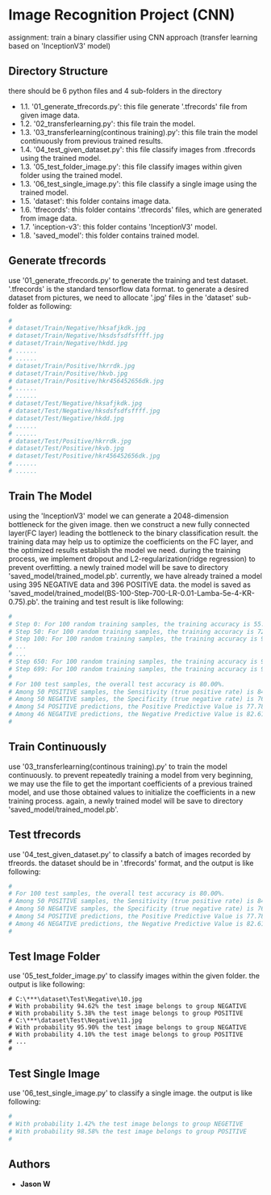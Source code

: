 # Image Recognition Project (CNN)
assignment: train a binary classifier using CNN approach (transfer learning based on 'InceptionV3' model)

## Directory Structure
there should be 6 python files and 4 sub-folders in the directory
* 1.1. '01_generate_tfrecords.py': this file generate '.tfrecords' file from given image data.
* 1.2. '02_transferlearning.py': this file train the model.
* 1.3. '03_transferlearning(continous training).py': this file train the model continuously from previous trained results.
* 1.4. '04_test_given_dataset.py': this file classify images from .tfrecords using the trained model.
* 1.3. '05_test_folder_image.py':  this file classify images within given folder using the trained model.
* 1.3. '06_test_single_image.py':  this file classify a single image using the trained model.
* 1.5. 'dataset': this folder contains image data.
* 1.6. 'tfrecords': this folder contains '.tfrecords' files, which are generated from image data.
* 1.7. 'inception-v3': this folder contains 'InceptionV3' model.
* 1.8. 'saved_model': this folder contains trained model.

## Generate tfrecords
use '01_generate_tfrecords.py' to generate the training and test dataset.
'.tfrecords' is the standard tensorflow data format. to generate a desired dataset from pictures, we need to allocate '.jpg' files in the 'dataset' sub-folder as following:
```bash
#
# dataset/Train/Negative/hksafjkdk.jpg
# dataset/Train/Negative/hksdsfsdfsffff.jpg
# dataset/Train/Negative/hkdd.jpg
# ......
# ......
# dataset/Train/Positive/hkrrdk.jpg
# dataset/Train/Positive/hkvb.jpg
# dataset/Train/Positive/hkr456452656dk.jpg
# ......
# ......
# dataset/Test/Negative/hksafjkdk.jpg
# dataset/Test/Negative/hksdsfsdfsffff.jpg
# dataset/Test/Negative/hkdd.jpg
# ......
# ......
# dataset/Test/Positive/hkrrdk.jpg
# dataset/Test/Positive/hkvb.jpg
# dataset/Test/Positive/hkr456452656dk.jpg
# ......
# ......

```

## Train The Model
using the 'InceptionV3' model we can generate a 2048-dimension bottleneck for the given image. then we construct a new fully connected layer(FC layer) leading the bottleneck to the binary classification result.
the training data may help us to optimize the coefficients on the FC layer, and the optimized results establish the model we need. during the training process, we implement dropout and L2-regularization(ridge regression) to prevent overfitting.
a newly trained model will be save to directory 'saved_model/trained_model.pb'. currently, we have already trained a model using 395 NEGATIVE data and 396 POSITIVE data. the model is saved as 'saved_model/trained_model(BS-100-Step-700-LR-0.01-Lamba-5e-4-KR-0.75).pb'.
the training and test result is like following:
```bash
#
# Step 0: For 100 random training samples, the training accuracy is 55.00%
# Step 50: For 100 random training samples, the training accuracy is 72.00%
# Step 100: For 100 random training samples, the training accuracy is 96.00%
# ...
# ...
# Step 650: For 100 random training samples, the training accuracy is 99.00%
# Step 699: For 100 random training samples, the training accuracy is 98.00%
#
# For 100 test samples, the overall test accuracy is 80.00%.
# Among 50 POSITIVE samples, the Sensitivity (true positive rate) is 84.00%.
# Among 50 NEGATIVE samples, the Specificity (true negative rate) is 76.00%.
# Among 54 POSITIVE predictions, the Positive Predictive Value is 77.78%.
# Among 46 NEGATIVE predictions, the Negative Predictive Value is 82.61%.
#
```

## Train Continuously
use '03_transferlearning(continous training).py' to train the model continuously.
to prevent repeatedly training a model from very beginning, we may use the file to get the important coefficients of a previous trained model, and use those obtained values to initialize the coefficients in a new training process.
again, a newly trained model will be save to directory 'saved_model/trained_model.pb'.


## Test tfrecords
use '04_test_given_dataset.py' to classify a batch of images recorded by tfreords.
the dataset should be in '.tfrecords' format, and the output is like following:
```bash
#
# For 100 test samples, the overall test accuracy is 80.00%.
# Among 50 POSITIVE samples, the Sensitivity (true positive rate) is 84.00%.
# Among 50 NEGATIVE samples, the Specificity (true negative rate) is 76.00%.
# Among 54 POSITIVE predictions, the Positive Predictive Value is 77.78%.
# Among 46 NEGATIVE predictions, the Negative Predictive Value is 82.61%.
#
```

## Test Image Folder
use '05_test_folder_image.py' to classify images within the given folder.
the output is like following:
```
# C:\***\dataset\Test\Negative\10.jpg
# With probability 94.62% the test image belongs to group NEGATIVE
# With probability 5.38% the test image belongs to group POSITIVE
# C:\***\dataset\Test\Negative\11.jpg
# With probability 95.90% the test image belongs to group NEGATIVE
# With probability 4.10% the test image belongs to group POSITIVE
# ...
#
```

## Test Single Image
use '06_test_single_image.py' to classify a single image.
the output is like following:
```bash
#
# With probability 1.42% the test image belongs to group NEGETIVE
# With probability 98.58% the test image belongs to group POSITIVE
#
```

## Authors

* **Jason W**



